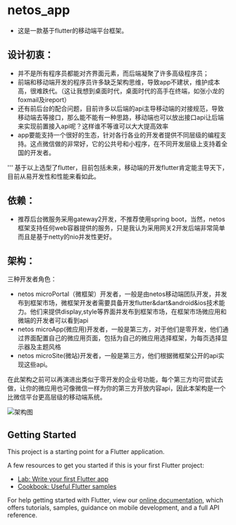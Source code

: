 # netos_app

- 这是一款基于flutter的移动端平台框架。

## 设计初衷：
- 并不是所有程序员都能对齐界面元素，而后端凝聚了许多高级程序员；
- 前端和移动端开发的程序员许多缺乏架构思维，导致app不建状，维护成本高，很难跌代。（这让我想到桌面时代，桌面时代的高手在终端，如张小龙的foxmail及ireport）
- 还有前后台的配合问题，目前许多以后端的api主导移动端的对接规范，导致移动端去等接口，那么能不能有一种思路，移动端也可以放出接口api让后端来实现前置接入api呢？这样谁不等谁可以大大提高效率
- app要能支持一个很好的生态，针对各行各业的开发者提供不同层级的编程支持。这点微信做的非常好，它的公共号和小程序，在不同开发层级上支持着全国的开发者。

''' 基于以上选型了flutter，目前包括未来，移动端的开发flutter肯定能主导天下，目前从易开发性和性能来看如此。

## 依赖：
- 推荐后台微服务采用gateway2开发，不推荐使用spring boot，当然，netos框架支持任何web容器提供的服务，只是我认为采用网关2开发后端非常简单而且是基于netty的nio并发性更好。

## 架构：
三种开发者角色：
- netos microPortal（微框架）开发者，一般是由netos移动端团队开发，并发布到框架市场，微框架开发者需要具备开发flutter&dart&android&ios技术能力。他们来提供display,style等界面并发布到框架市场，在框架市场微应用和微端的开发者可以看到api
- netos microApp(微应用)开发者，一般是第三方，对于他们是零开发，他们通过界面配置自己的微应用页面，包括为自己的微应用选择框架，为每页选择显示器及主题风格
- netos microSite(微站)开发者，一般是第三方，他们根据微框架公开的api实现这些api。

在此架构之前可以再演进出类似于零开发的企业号功能，每个第三方均可尝试去做，让你的微应用也可像微信一样为你的第三方开放内容api，因此本架构是一个比微信平台更高层级的移动端系统。

![架构图](https://github.com/carocean/gbera_app/tree/master/documents/netos.app-v1.3.png)

## Getting Started

This project is a starting point for a Flutter application.

A few resources to get you started if this is your first Flutter project:

- [Lab: Write your first Flutter app](https://flutter.dev/docs/get-started/codelab)
- [Cookbook: Useful Flutter samples](https://flutter.dev/docs/cookbook)

For help getting started with Flutter, view our 
[online documentation](https://flutter.dev/docs), which offers tutorials, 
samples, guidance on mobile development, and a full API reference.
